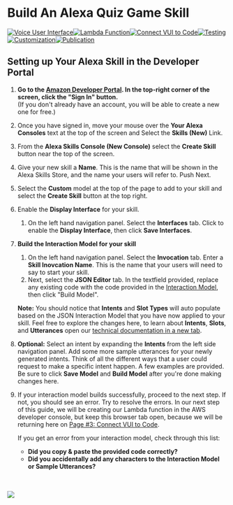 # Build An Alexa Quiz Game Skill
[![Voice User Interface](https://m.media-amazon.com/images/G/01/mobile-apps/dex/alexa/alexa-skills-kit/tutorials/navigation/1-on._TTH_.png)](./1-voice-user-interface.md)[![Lambda Function](https://m.media-amazon.com/images/G/01/mobile-apps/dex/alexa/alexa-skills-kit/tutorials/navigation/2-off._TTH_.png)](./2-lambda-function.md)[![Connect VUI to Code](https://m.media-amazon.com/images/G/01/mobile-apps/dex/alexa/alexa-skills-kit/tutorials/navigation/3-off._TTH_.png)](./3-connect-vui-to-code.md)[![Testing](https://m.media-amazon.com/images/G/01/mobile-apps/dex/alexa/alexa-skills-kit/tutorials/navigation/4-off._TTH_.png)](./4-testing.md)[![Customization](https://m.media-amazon.com/images/G/01/mobile-apps/dex/alexa/alexa-skills-kit/tutorials/navigation/5-off._TTH_.png)](./5-customization.md)[![Publication](https://m.media-amazon.com/images/G/01/mobile-apps/dex/alexa/alexa-skills-kit/tutorials/navigation/6-off._TTH_.png)](./6-publication.md)

## Setting up Your Alexa Skill in the Developer Portal
1.  **Go to the [Amazon Developer Portal](http://developer.amazon.com).  In the top-right corner of the screen, click the "Sign In" button.** </br>(If you don't already have an account, you will be able to create a new one for free.)


2.  Once you have signed in, move your mouse over the **Your Alexa Consoles** text at the top of the screen and Select the **Skills (New)** Link.


3.  From the **Alexa Skills Console (New Console)** select the **Create Skill** button near the top of the screen.


4. Give your new skill a **Name**. This is the name that will be shown in the Alexa Skills Store, and the name your users will refer to. Push Next.

5. Select the **Custom** model at the top of the page to add to your skill and select the **Create Skill** button at the top right.

6. Enable the **Display Interface** for your skill.
	1. On the left hand navigation panel. Select the **Interfaces** tab. Click to enable the **Display Interface**, then click **Save Interfaces**. 

7. **Build the Interaction Model for your skill**
	1. On the left hand navigation panel. Select the **Invocation** tab. Enter a **Skill Inovcation Name**. This is the name that your users will need to say to start your skill.
	2. Next, select the **JSON Editor** tab. In the textfield provided, replace any existing code with the code provided in the [Interaction Model](../interactionModel.json), then click "Build Model".

	**Note:** You should notice that **Intents** and **Slot Types** will auto populate based on the JSON Interaction Model that you have now applied to your skill. Feel free to explore the changes here, to learn about **Intents**, **Slots**, and **Utterances** open our [technical documentation in a new tab](https://developer.amazon.com/docs/custom-skills/define-the-interaction-model-in-json-and-text.html).

8. **Optional:** Select an intent by expanding the **Intents** from the left side navigation panel. Add some more sample utterances for your newly generated intents. Think of all the different ways that a user could request to make a specific intent happen. A few examples are provided. Be sure to click **Save Model** and **Build Model** after you're done making changes here.


9. If your interaction model builds successfully, proceed to the next step. If not, you should see an error. Try to resolve the errors. In our next step of this guide, we will be creating our Lambda function in the AWS developer console, but keep this browser tab open, because we will be returning here on [Page #3: Connect VUI to Code](./3-connect-vui-to-code.md).



     If you get an error from your interaction model, check through this list:

     *  **Did you copy & paste the provided code correctly?**
     *  **Did you accidentally add any characters to the Interaction Model or Sample Utterances?**

<br/><br/>
<a href="./2-lambda-function.md"><img src="https://m.media-amazon.com/images/G/01/mobile-apps/dex/alexa/alexa-skills-kit/tutorials/general/buttons/button_next_lambda_function._TTH_.png" /></a>
